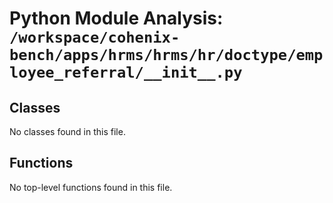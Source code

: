 # Python Module Analysis: `/workspace/cohenix-bench/apps/hrms/hrms/hr/doctype/employee_referral/__init__.py`

## Classes

No classes found in this file.


## Functions

No top-level functions found in this file.
